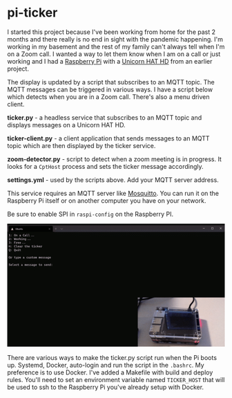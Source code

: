 # pi-ticker

I started this project because I've been working from home for the past 2 months and there
really is no end in sight with the pandemic happening. I'm working in my basement and the
rest of my family can't always tell when I'm on a Zoom call. I wanted a way to let them know
when I am on a call or just working and I had a [Raspberry Pi](https://www.raspberrypi.org/) with
a [Unicorn HAT HD](https://shop.pimoroni.com/products/unicorn-hat-hd) from an earlier project.

The display is updated by a script that subscribes to an MQTT topic. The MQTT messages can be triggered in various ways.
I have a script below which detects when you are in a Zoom call. There's also a menu driven client.

**ticker.py** - a headless service that subscribes to an MQTT topic and displays messages on a Unicorn HAT HD.

**ticker-client.py** - a client application that sends messages to an MQTT topic which are then displayed by the ticker service.

**zoom-detector.py** - script to detect when a zoom meeting is in progress. It looks for a `CptHost` process and sets the
ticker message accordingly.

**settings.yml** - used by the scripts above. Add your MQTT server address.

This service requires an MQTT server like [Mosquitto](http://mosquitto.org/). You can run it on the Raspberry Pi itself or on another computer you have on your network.

Be sure to enable SPI in `raspi-config` on the Raspberry PI.

![Demo](demo.gif)

There are various ways to make the ticker.py script run when the Pi boots up. Systemd, Docker, auto-login and run the script in the `.bashrc`. 
My preference is to use Docker. I've added a Makefile with build and deploy rules. You'll need to set an environment variable named `TICKER_HOST`
that will be used to ssh to the Raspberry Pi you've already setup with Docker.
